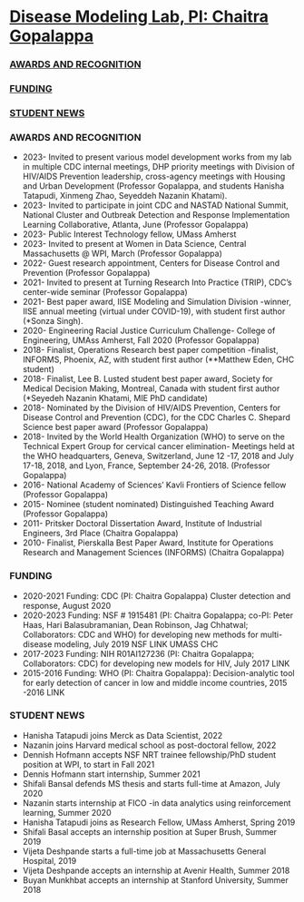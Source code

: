 # [Disease Modeling Lab, PI: Chaitra Gopalappa](https://diseasemodeling.github.io)
### [AWARDS AND RECOGNITION](#AWARDS)
### [FUNDING](#FUNDING)
### [STUDENT NEWS](#STUDENT-NEWS)

### <a id="AWARDS"></a>AWARDS AND RECOGNITION
* 2023- Invited to present various model development works from my lab in multiple CDC internal meetings, DHP priority meetings with Division of HIV/AIDS Prevention leadership, cross-agency meetings with Housing and Urban Development (Professor Gopalappa, and students Hanisha Tatapudi, Xinmeng Zhao, Seyeddeh Nazanin Khatami).
* 2023- Invited to participate in joint CDC and NASTAD National Summit, National Cluster and Outbreak Detection and Response Implementation Learning Collaborative, Atlanta, June (Professor Gopalappa)
* 2023- Public Interest Technology fellow, UMass Amherst
* 2023- Invited to present at Women in Data Science, Central Massachusetts @ WPI, March (Professor Gopalappa)
* 2022- Guest research appointment, Centers for Disease Control and Prevention (Professor Gopalappa)
* 2021- Invited to present at Turning Research Into Practice (TRIP), CDC’s center-wide seminar (Professor Gopalappa)
* 2021- Best paper award, IISE Modeling and Simulation Division -winner, IISE annual meeting (virtual under COVID-19), with student first author (*Sonza Singh).
* 2020- Engineering Racial Justice Curriculum Challenge- College of Engineering, UMAss Amherst, Fall 2020 (Professor Gopalappa)
* 2018- Finalist, Operations Research best paper competition -finalist, INFORMS, Phoenix, AZ, with student first author (**Matthew Eden, CHC student) 
* 2018- Finalist, Lee B. Lusted student best paper award, Society for Medical Decision Making, Montreal, Canada with student first author (*Seyedeh Nazanin Khatami, MIE PhD candidate)
* 2018- Nominated by the Division of HIV/AIDS Prevention, Centers for Disease Control and Prevention (CDC), for the CDC Charles C. Shepard Science best paper award (Professor Gopalappa)
* 2018- Invited by the World Health Organization (WHO) to serve on the Technical Expert Group for cervical cancer elimination- Meetings held at the WHO headquarters, Geneva, Switzerland, June 12 -17, 2018 and July 17-18, 2018, and Lyon, France, September 24-26, 2018. (Professor Gopalappa)
* 2016- National Academy of Sciences’ Kavli Frontiers of Science fellow (Professor Gopalappa)
* 2015- Nominee (student nominated) Distinguished Teaching Award (Professor Gopalappa)
* 2011- Pritsker Doctoral Dissertation Award, Institute of Industrial Engineers, 3rd Place (Chaitra Gopalappa)
* 2010- Finalist, Pierskalla Best Paper Award, Institute for Operations Research and Management Sciences (INFORMS) (Chaitra Gopalappa)

### <a id="FUNDING"></a>FUNDING
* 2020-2021 Funding: CDC (PI: Chaitra Gopalappa) Cluster detection and response, August 2020
* 2020-2023 Funding: NSF # 1915481 (PI: Chaitra Gopalappa; co-PI: Peter Haas, Hari Balasubramanian, Dean Robinson, Jag Chhatwal; Collaborators: CDC and WHO) for developing new methods for multi-disease modeling, July 2019 NSF LINK UMASS  CHC
* 2017-2023 Funding: NIH R01AI127236 (PI: Chaitra Gopalappa; Collaborators: CDC) for developing new models for HIV, July 2017 LINK
* 2015-2016 Funding: WHO (PI: Chaitra Gopalappa): Decision-analytic tool for early detection of cancer in low and middle income countries, 2015 -2016 LINK

### <a id="STUDENT-NEWS"></a>STUDENT NEWS
*   Hanisha Tatapudi joins Merck as Data Scientist, 2022
*   Nazanin joins Harvard medical school as post-doctoral fellow, 2022 
*   Dennish Hofmann accepts NSF NRT trainee fellowship/PhD student position at WPI, to start in Fall 2021
*   Dennis Hofmann start internship, Summer 2021
*   Shifali Bansal defends MS thesis and starts full-time at Amazon, July 2020
*   Nazanin starts internship at FICO -in data analytics using reinforcement learning, Summer 2020
*   Hanisha Tatapudi joins as Research Fellow, UMass Amherst, Spring 2019
*   Shifali Basal accepts an internship position at Super Brush,  Summer 2019
*   Vijeta Deshpande starts a full-time job at Massachusetts General Hospital, 2019
*   Vijeta Deshpande accepts an internship at Avenir Health, Summer 2018 
*   Buyan Munkhbat accepts an internship at Stanford University, Summer 2018
